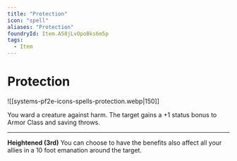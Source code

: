 ```yaml
---
title: "Protection"
icon: "spell"
aliases: "Protection"
foundryId: Item.A58jLvOpoBks6m5p
tags:
  - Item
---
```


# Protection
![[systems-pf2e-icons-spells-protection.webp|150]]

You ward a creature against harm. The target gains a +1 status bonus to Armor Class and saving throws.

* * *

**Heightened (3rd)** You can choose to have the benefits also affect all your allies in a 10 foot emanation around the target.


